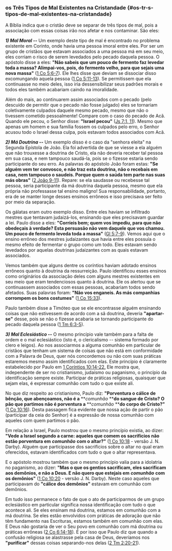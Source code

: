### os Três Tipos de Mal Existentes na Cristandade {#os-tr-s-tipos-de-mal-existentes-na-cristandade}

A Bíblia indica que o cristão deve se separar de três tipos de mal, pois a associação com essas coisas irão nos afetar e nos contaminar. São eles:

**_1) Mal Moral --_** Um exemplo deste tipo de mal é encontrado no problema existente em Corinto, onde havia uma pessoa imoral entre eles. Por ser um grupo de cristãos que estavam associados a uma pessoa má em seu meio, eles corriam o risco de serem levedados pelo pecado daquela pessoa. O apóstolo disse a eles: **&quot;Não sabeis que um pouco de fermento faz levedar toda a massa? Alimpai-vos, pois, do fermento velho, para que sejais uma nova massa&quot;** ([1 Co 5:6-7](http://bibliaonline.com.br/acf/1co/5/6-7)). Ele lhes disse que deviam se dissociar disso excomungando aquela pessoa ([1 Co 5:11-13](http://bibliaonline.com.br/acf/1co/5/11-13)). Se permitissem que ela continuasse no meio deles, isso iria dessensibilizar seus padrões morais e todos eles também acabariam caindo na imoralidade.

Além do mais, ao continuarem assim associados com o pecado (pelo descuido de permitir que o pecado não fosse julgado) eles se tornariam coletivamente culpados daquele mesmo pecado, mesmo que não o tivessem cometido pessoalmente! Compare com o caso do pecado de Acã. Quando ele pecou, o Senhor disse: **&quot;Israel pecou&quot;** ([Js 7:1, 11](http://bibliaonline.com.br/acf/js/7/1,11)). Mesmo que apenas um homem e sua família fossem os culpados pelo erro, o Senhor acusou todo o Israel dessa culpa, pois estavam todos associados com Acã.

**_2) Má Doutrina --_** Um exemplo disso é o caso da &quot;senhora eleita&quot; na Segunda Epístola de João. Ela foi advertida de que se viesse a ela alguém que não trouxesse a doutrina de Cristo, ela não deveria receber tal pessoa em sua casa, e nem tampouco saudá-la, pois se o fizesse estaria sendo participante do seu erro. As palavras do apóstolo João foram estas: **&quot;Se alguém vem ter convosco, e não traz esta doutrina, não o recebais em casa, nem tampouco o saudeis. Porque quem o saúda tem parte nas suas más obras&quot;** ([2 João 9-11](http://bibliaonline.com.br/acf/2jo/1/9-11)). Repare: se ela saudasse ou recebesse tal pessoa, seria participante da má doutrina daquela pessoa, mesmo que ela própria não professasse tal ensino maligno! Sua responsabilidade, portanto, era de se manter longe desses ensinos errôneos e isso precisava ser feito por meio da separação.

Os gálatas eram outro exemplo disso. Entre eles haviam se infiltrado mestres que tentavam judaizá-los, ensinando que eles precisavam guardar a lei. Paulo disse a eles: **&quot;Corríeis bem; quem vos impediu, para que não obedeçais à verdade? Esta persuasão não vem daquele que vos chamou. Um pouco de fermento leveda toda a massa&quot;** ([Gl 5:7-9](http://bibliaonline.com.br/acf/gl/5/7-9)). Vemos aqui que o ensino errôneo dos mestres judaizantes que havia entre eles possuía o mesmo efeito de fermentar o grupo como um todo. Eles estavam sendo levedados por aquelas doutrinas judaizantes com as quais estavam associados.

Vemos também que alguns dentre os coríntios haviam adotado ensinos errôneos quanto à doutrina da ressurreição. Paulo identificou esses ensinos como originários da associação deles com alguns mestres existentes em seu meio que eram tendenciosos quanto à doutrina. Ele os alertou que se continuassem associados com essas pessoas, acabariam todos sendo afetados. Suas palavras foram: **&quot;Não vos enganeis. As más companhias corrompem os bons costumes&quot;** ([1 Co 15:33](http://bibliaonline.com.br/acf/1co/15/33)).

Paulo também disse a Timóteo que se ele encontrasse alguém ensinando coisas que não estivessem de acordo com a sã doutrina, deveria **&quot;apartar-se&quot;** desse, pois se não o fizesse acabaria se tornando participante do pecado daquela pessoa ([1 Tm 6:3-5](http://bibliaonline.com.br/acf/1tm/6/3-5)).

**_3) Mal Eclesiástico --_** O mesmo princípio vale também para a falta de ordem e o mal eclesiástico (isto é, o clericalismo -- sistema formado por clero e leigos). Ao nos associarmos a alguma comunhão em particular de cristãos que tenham um sistema de coisas que não está em conformidade com a Palavra de Deus, quer nós concordemos ou não com suas práticas estaremos mesmo assim identificados com elas. Este princípio é claramente estabelecido por Paulo em [1 Coríntios 10:14-22.](http://bibliaonline.com.br/acf/1co/10/14-22) Ele mostra que, independente de ser no cristianismo, judaísmo ou paganismo, o princípio da identificação sempre existe. Participar de práticas religiosas, quaisquer que sejam elas, é expressar comunhão com tudo o que existe ali.

No que diz respeito ao cristianismo, Paulo diz: **&quot;Porventura o cálice de bênção, que abençoamos, não é a** **_comunhão_ ****do sangue de Cristo? O pão que partimos não é porventura a** **_comunhão_ ****do corpo de Cristo?&quot;** ([1 Co 10:16](http://bibliaonline.com.br/acf/1co/10/16)). Desta passagem fica evidente que nossa ação de partir o pão (participar da ceia do Senhor) é a expressão de nossa comunhão com aqueles com quem partimos o pão.

Em relação a Israel, Paulo mostrou que o mesmo princípio existia, ao dizer: **&quot;Vede a Israel segundo a carne: aqueles que comem os sacrifícios não estão porventura em** **_comunhão_** **com o altar?&quot;** ([1 Co 10:18](http://bibliaonline.com.br/acf/1co/10/18) - versão J. N. Darby). Alguém que participasse dos sacrifícios sobre o altar no qual eram oferecidos, estavam identificados com tudo o que o altar representava.

E o apóstolo mostrou também que o mesmo princípio valia para a idolatria no paganismo, ao dizer: **&quot;Mas o que os gentios sacrificam, eles sacrificam aos demônios, e não a Deus. E não quero que estejais em** **_comunhão_** **com os demônios&quot;** ([1 Co 10:20](http://bibliaonline.com.br/acf/1co/10/20) - versão J. N. Darby). Neste caso aqueles que participavam do **&quot;cálice dos demônios&quot;** estavam em comunhão com demônios.

Em tudo isso permanece o fato de que o ato de participarmos de um grupo eclesiástico em particular significa nossa identificação com tudo o que acontece ali. Se eles ensinam má doutrina, estamos em comunhão com a má doutrina. Se eles estão envolvidos com práticas de adoração que não têm fundamento nas Escrituras, estamos também em comunhão com elas. E Deus não gostaria de ver o Seu povo em comunhão com má doutrina ou práticas errôneas ([2 Co 6:14-18](http://bibliaonline.com.br/acf/2co/6/14-18)). É por isso que Paulo diz que quando a confusão religiosa se alastrasse pela casa de Deus, deveríamos nos **&quot;purificar&quot;** dessas coisas separando-nos delas ([2 Tm 2:20-21](http://bibliaonline.com.br/acf/2tm/2/20-21)).